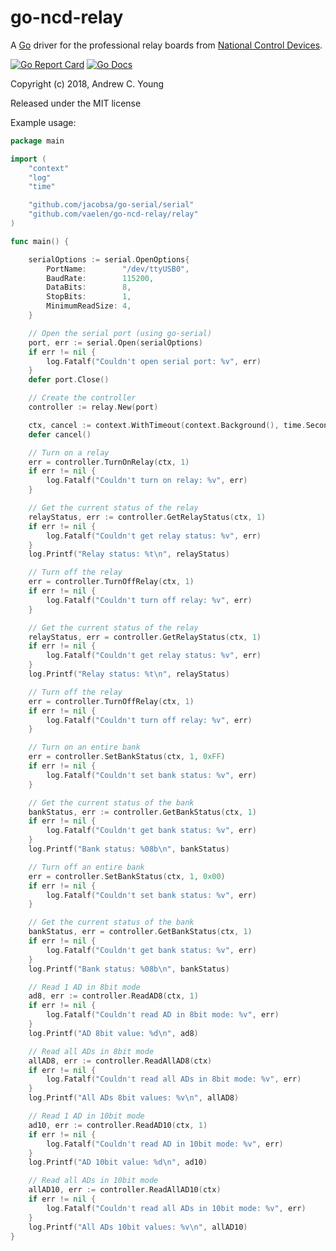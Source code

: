 # go-ncd-relay
A [Go](https://golang.org/) driver for the professional relay boards from [National Control Devices](https://ncd.io/).

[![Go Report Card](https://goreportcard.com/badge/github.com/vaelen/go-ncd-relay/relay)](https://goreportcard.com/report/github.com/vaelen/go-ncd-relay/relay)
[![Go Docs](https://godoc.org/github.com/vaelen/go-ncd-relay/relay?status.svg)](https://godoc.org/github.com/vaelen/go-ncd-relay/relay)

Copyright (c) 2018, Andrew C. Young

Released under the MIT license

Example usage:
```go
package main

import (
	"context"
	"log"
	"time"

	"github.com/jacobsa/go-serial/serial"
	"github.com/vaelen/go-ncd-relay/relay"
)

func main() {

	serialOptions := serial.OpenOptions{
		PortName:        "/dev/ttyUSB0",
		BaudRate:        115200,
		DataBits:        8,
		StopBits:        1,
		MinimumReadSize: 4,
	}

	// Open the serial port (using go-serial)
	port, err := serial.Open(serialOptions)
	if err != nil {
		log.Fatalf("Couldn't open serial port: %v", err)
	}
	defer port.Close()

	// Create the controller
	controller := relay.New(port)

	ctx, cancel := context.WithTimeout(context.Background(), time.Second*5)
	defer cancel()

	// Turn on a relay
	err = controller.TurnOnRelay(ctx, 1)
	if err != nil {
		log.Fatalf("Couldn't turn on relay: %v", err)
	}

	// Get the current status of the relay
	relayStatus, err := controller.GetRelayStatus(ctx, 1)
	if err != nil {
		log.Fatalf("Couldn't get relay status: %v", err)
	}
	log.Printf("Relay status: %t\n", relayStatus)

	// Turn off the relay
	err = controller.TurnOffRelay(ctx, 1)
	if err != nil {
		log.Fatalf("Couldn't turn off relay: %v", err)
	}

	// Get the current status of the relay
	relayStatus, err = controller.GetRelayStatus(ctx, 1)
	if err != nil {
		log.Fatalf("Couldn't get relay status: %v", err)
	}
	log.Printf("Relay status: %t\n", relayStatus)

	// Turn off the relay
	err = controller.TurnOffRelay(ctx, 1)
	if err != nil {
		log.Fatalf("Couldn't turn off relay: %v", err)
	}

	// Turn on an entire bank
	err = controller.SetBankStatus(ctx, 1, 0xFF)
	if err != nil {
		log.Fatalf("Couldn't set bank status: %v", err)
	}

	// Get the current status of the bank
	bankStatus, err := controller.GetBankStatus(ctx, 1)
	if err != nil {
		log.Fatalf("Couldn't get bank status: %v", err)
	}
	log.Printf("Bank status: %08b\n", bankStatus)

	// Turn off an entire bank
	err = controller.SetBankStatus(ctx, 1, 0x00)
	if err != nil {
		log.Fatalf("Couldn't set bank status: %v", err)
	}

	// Get the current status of the bank
	bankStatus, err = controller.GetBankStatus(ctx, 1)
	if err != nil {
		log.Fatalf("Couldn't get bank status: %v", err)
	}
	log.Printf("Bank status: %08b\n", bankStatus)

	// Read 1 AD in 8bit mode
	ad8, err := controller.ReadAD8(ctx, 1)
	if err != nil {
		log.Fatalf("Couldn't read AD in 8bit mode: %v", err)
	}
	log.Printf("AD 8bit value: %d\n", ad8)

	// Read all ADs in 8bit mode
	allAD8, err := controller.ReadAllAD8(ctx)
	if err != nil {
		log.Fatalf("Couldn't read all ADs in 8bit mode: %v", err)
	}
	log.Printf("All ADs 8bit values: %v\n", allAD8)

	// Read 1 AD in 10bit mode
	ad10, err := controller.ReadAD10(ctx, 1)
	if err != nil {
		log.Fatalf("Couldn't read AD in 10bit mode: %v", err)
	}
	log.Printf("AD 10bit value: %d\n", ad10)

	// Read all ADs in 10bit mode
	allAD10, err := controller.ReadAllAD10(ctx)
	if err != nil {
		log.Fatalf("Couldn't read all ADs in 10bit mode: %v", err)
	}
	log.Printf("All ADs 10bit values: %v\n", allAD10)
}
```
